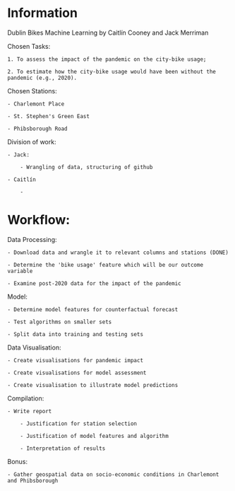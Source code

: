 # Information

Dublin Bikes Machine Learning by Caitlín Cooney and Jack Merriman

Chosen Tasks:

	1. To assess the impact of the pandemic on the city-bike usage;

	2. To estimate how the city-bike usage would have been without the pandemic (e.g., 2020).

Chosen Stations:

	- Charlemont Place

	- St. Stephen's Green East

	- Phibsborough Road
	
Division of work:

	- Jack:
	
		- Wrangling of data, structuring of github
	
	- Caitlín
	
		- 

# Workflow:

Data Processing:
	
	- Download data and wrangle it to relevant columns and stations (DONE)

	- Determine the 'bike usage' feature which will be our outcome variable

	- Examine post-2020 data for the impact of the pandemic

Model:

	- Determine model features for counterfactual forecast

	- Test algorithms on smaller sets

	- Split data into training and testing sets


Data Visualisation:

	- Create visualisations for pandemic impact

	- Create visualisations for model assessment

	- Create visualisation to illustrate model predictions

Compilation:

	- Write report

		- Justification for station selection

		- Justification of model features and algorithm

		- Interpretation of results

Bonus:

	- Gather geospatial data on socio-economic conditions in Charlemont and Phibsborough